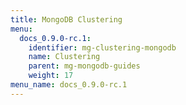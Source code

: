 ```yaml
---
title: MongoDB Clustering
menu:
  docs_0.9.0-rc.1:
    identifier: mg-clustering-mongodb
    name: Clustering
    parent: mg-mongodb-guides
    weight: 17
menu_name: docs_0.9.0-rc.1
---
```


